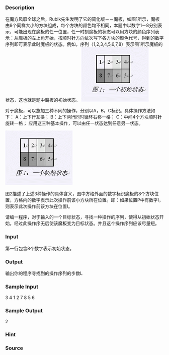 
### Description
在魔方风靡全球之后，Rubik先生发明了它的简化版－－魔板，如图1所示，魔板由8个同样大小的方块组成，每个方块的颜色均不相同，本题中以数字1－8分别表示，可能出现在魔板的任一位置，任一时刻魔板的状态可以用方块的颜色序列表示：从魔板的左上角开始，按顺时针方向依次写下各方块的颜色代号，得到的数字序列即可表示此时魔板的状态。例如，序列（1,2,3,4,5,6,7,8）表示图1所示魔板的状态，这也就是题中魔板的初始状态。
![](/images/1331_1.jpg)

对于魔板，可以施加三种不同的操作，分别以A，B，C标识。具体操作方法如下：
A：上下行互换；
B：上下两行同时循环右移一格；
C：中间4个方块顺时针旋转一格；
应用这三种基本操作，可以由任一状态达到任意另一状态。

![](/images/1331_2.jpg)

图2描述了上述3种操作的具体含义，图中方格外面的数字标识魔板的8个方块位置，方格内的数字表示此次操作前该小方块所在位置。即：如果位置P中有数字I，则表示此次操作前该方块在位置I。


请编一程序，对于输入的一个目标状态，寻找一种操作的序列，使得从初始状态开始，经过此操作序无后使该魔板变为目标状态。并且这个操作序列应该尽量短。

### Input
第一行包含8个数字表示初始状态。


### Output
输出你的程序寻找到的操作序列的步数L
### Sample Input
3 4 1 2 7 8 5 6

### Sample Output
2
### Hint

### Source
